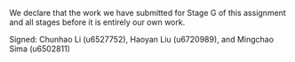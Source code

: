 We declare that the work we have submitted for Stage G of this assignment and all stages before it is entirely our own work.


Signed: Chunhao Li (u6527752), Haoyan Liu (u6720989), and Mingchao Sima (u6502811)
